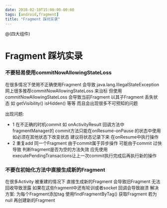 ```yaml
---
date: 2018-02-10T15:00:00-00:00
tags: [android,fragment]
title: "Fragment 踩坑实录"
---
```




@(四大组件)

# Fragment 踩坑实录
### 不要轻易使用commitNowAllowingStateLoss
在很多情况下使用不正确使用Fragment 会导致 java.lang.IllegalStateException 网上很多推荐commitNowAllowingStateLoss 来治标
但使用commitNowAllowingStateLoss 会导致当前Fragment 以其子Fragment 丢失状态 如 getVisibility() isHidden() 等等 而且会出现很多不可预知的问题

出现问题:
- 1 在不正确的时机commit 如 onActivityResult 回调方法中
fragmentManager的 commit方法只能在onResume-onPause 的状态中使用 
如必须在其他状态下改变状态 建议将状态记录下来 在onResume中执行操作
- 2 重复add 同一个Fragment
 由于commit属于异步操作 可能由于commit 过快导致 判断fragment是否为空的方法失效
 应先使用executePendingTransactions让上一次commit执行完成后再执行新的操作
	
   



### 不要在初始化方法中直接生成新的Fragment 
在很多Activity 被重建的情况下 直接生成新的Fragment 会导致旧Fragment 无法回收导致泄露 如果在这些fragment中还有轮训或者socket 回调会导致崩溃
解决方案:
为每个Fragment添加tag
使用findFragmentByTag() 获取Fragment 若为null 再创建新的Fragment